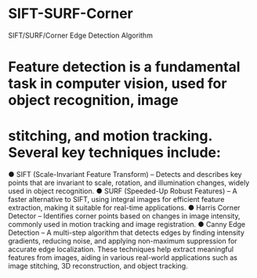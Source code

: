 # SIFT-SURF-Corner
SIFT/SURF/Corner Edge Detection Algorithm

# Feature detection is a fundamental task in computer vision, used for object recognition, image
# stitching, and motion tracking. Several key techniques include:
● SIFT (Scale-Invariant Feature Transform) – Detects and describes key points that are
invariant to scale, rotation, and illumination changes, widely used in object recognition.
● SURF (Speeded-Up Robust Features) – A faster alternative to SIFT, using integral
images for efficient feature extraction, making it suitable for real-time applications.
● Harris Corner Detector – Identifies corner points based on changes in image intensity,
commonly used in motion tracking and image registration.
● Canny Edge Detection – A multi-step algorithm that detects edges by finding intensity
gradients, reducing noise, and applying non-maximum suppression for accurate edge
localization.
These techniques help extract meaningful features from images, aiding in various real-world
applications such as image stitching, 3D reconstruction, and object tracking.
